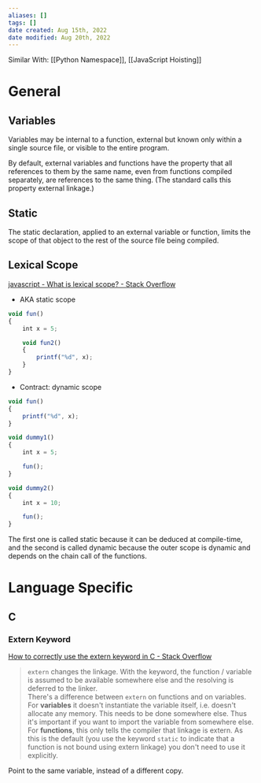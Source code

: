 ```yaml
---
aliases: []
tags: [] 
date created: Aug 15th, 2022
date modified: Aug 20th, 2022
---
```


Similar With: [[Python Namespace]], [[JavaScript Hoisting]]
# General
## Variables
Variables may be internal to a function, external but known only within a single source file, or visible to the entire program.

By default, external variables and functions have the property that all references to them by the same name, even from functions compiled separately, are references to the same thing. (The standard calls this property external linkage.)

## Static
The static declaration, applied to an external variable or function, limits the scope of that object to the rest of the source file being compiled.

## Lexical Scope
[javascript - What is lexical scope? - Stack Overflow](https://stackoverflow.com/questions/1047454/what-is-lexical-scope)
- AKA static scope

```javascript
void fun()
{
    int x = 5;

    void fun2()
    {
        printf("%d", x);
    }
}
```

- Contract: dynamic scope  

```javascript
void fun()
{
    printf("%d", x);
}

void dummy1()
{
    int x = 5;

    fun();
}

void dummy2()
{
    int x = 10;

    fun();
}
```

The first one is called static because it can be deduced at compile-time, and the second is called dynamic because the outer scope is dynamic and depends on the chain call of the functions.
# Language Specific
## C
### Extern Keyword
[How to correctly use the extern keyword in C - Stack Overflow](https://stackoverflow.com/questions/496448/how-to-correctly-use-the-extern-keyword-in-c)
> `extern` changes the linkage. With the keyword, the function / variable is assumed to be available somewhere else and the resolving is deferred to the linker.  
> There's a difference between `extern` on functions and on variables.  
> For **variables** it doesn't instantiate the variable itself, i.e. doesn't allocate any memory. This needs to be done somewhere else. Thus it's important if you want to import the variable from somewhere else.  
> For **functions**, this only tells the compiler that linkage is extern. As this is the default (you use the keyword `static` to indicate that a function is not bound using extern linkage) you don't need to use it explicitly.

Point to the same variable, instead of a different copy.
